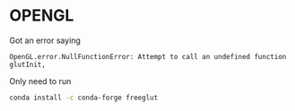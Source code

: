 # OPENGL

Got an error saying
```
OpenGL.error.NullFunctionError: Attempt to call an undefined function glutInit,
```
Only need to run 
```bash
conda install -c conda-forge freeglut
```